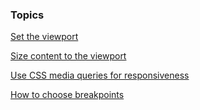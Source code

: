 




### Topics


  [Set the viewport](/web/fundamentals/design-and-ui/responsive/fundamentals/set-the-viewport?hl=en)

  [Size content to the viewport](/web/fundamentals/design-and-ui/responsive/fundamentals/size-content-to-the-viewport?hl=en)

  [Use CSS media queries for responsiveness](/web/fundamentals/design-and-ui/responsive/fundamentals/use-media-queries?hl=en)

  [How to choose breakpoints](/web/fundamentals/design-and-ui/responsive/fundamentals/how-to-choose-breakpoints?hl=en)

